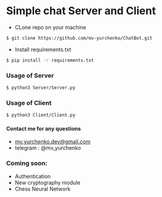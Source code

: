 # Simple chat Server and Client
- CLone repo on your machine
```sh
$ git clone https://github.com/mv-yurchenko/ChatBot.git
```
- Install requirements.txt 

```sh
$ pip install -r requirements.txt
```

### Usage of Server 
```sh
$ python3 Server/Server.py
````

### Usage of Client 
```sh
$ python3 Client/Client.py
````


#### Contact me for any questions 

- mv.yurchenko.dev@gmail.com
- telegram : @mv_yurchenko

### Coming soon:

- Authentication
- New cryptography module 
- Chess Neural Network